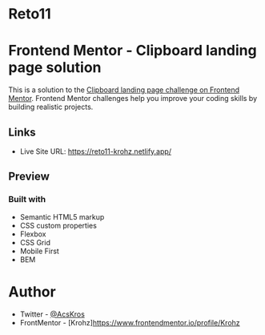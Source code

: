 # Reto11
# Frontend Mentor - Clipboard landing page solution

This is a solution to the [Clipboard landing page challenge on Frontend Mentor](https://www.frontendmentor.io/challenges/clipboard-landing-page-5cc9bccd6c4c91111378ecb9). Frontend Mentor challenges help you improve your coding skills by building realistic projects. 


## Links
- Live Site URL: https://reto11-krohz.netlify.app/

## Preview



### Built with
- Semantic HTML5 markup
- CSS custom properties
- Flexbox
- CSS Grid
- Mobile First
- BEM

# Author
- Twitter - [@AcsKros](https://twitter.com/AcsKros)
- FrontMentor - [Krohz]https://www.frontendmentor.io/profile/Krohz
